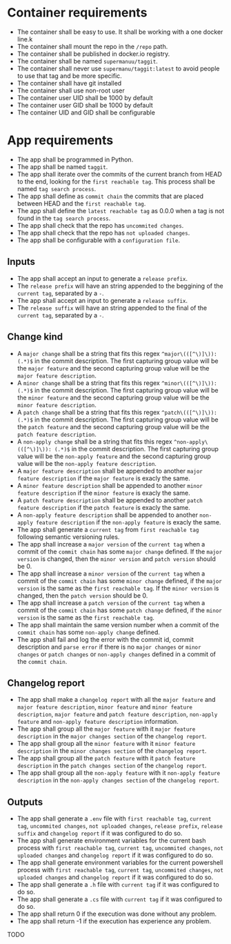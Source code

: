 # Container requirements

* The container shall be easy to use. It shall be working with a one docker line.k
* The container shall mount the repo in the `/repo` path.
* The container shall be published in docker.io registry.
* The container shall be named `supermanuu/taggit`.
* The container shall never use `supermanu/taggit:latest` to avoid people to use that tag and be more specific.
* The container shall have git installed
* The container shall use non-root user
* The container user UID shall be 1000 by default
* The container user GID shall be 1000 by default
* The container UID and GID shall be configurable

# App requirements

* The app shall be programmed in Python.
* The app shall be named `taggit`.
* The app shall iterate over the commits of the current branch from HEAD to the end, looking for the `first reachable tag`. This process shall be named `tag search process`.
* The app shall define as `commit chain` the commits that are placed between HEAD and the `first reachable tag`.
* The app shall define the `latest reachable tag` as 0.0.0 when a tag is not found in the `tag search process`.
* The app shall check that the repo has `uncommited changes`.
* The app shall check that the repo has `not uploaded changes`.
* The app shall be configurable with a `configuration file`.

## Inputs

* The app shall accept an input to generate a `release prefix`.
* The `release prefix` will have an string appended to the beggining of the `current tag`, separated by a `-`.
* The app shall accept an input to generate a `release suffix`.
* The `release suffix` will have an string appended to the final of the `current tag`, separated by a `-`.

## Change kind

* A `major change` shall be a string that fits this regex `^major\(([^\)]\)): (.*)$` in the commit description. The first capturing group value will be the `major feature` and the second capturing group value will be the `major feature description`.
* A `minor change` shall be a string that fits this regex `^minor\(([^\)]\)): (.*)$` in the commit description. The first capturing group value will be the `minor feature` and the second capturing group value will be the `minor feature description`.
* A `patch change` shall be a string that fits this regex `^patch\(([^\)]\)): (.*)$` in the commit description. The first capturing group value will be the `patch feature` and the second capturing group value will be the `patch feature description`.
* A `non-apply change` shall be a string that fits this regex `^non-apply\(([^\)]\)): (.*)$` in the commit description. The first capturing group value will be the `non-apply feature` and the second capturing group value will be the `non-apply feature description`.
* A `major feature description` shall be appended to another `major feature description` if the `major feature` is exacly the same.
* A `minor feature description` shall be appended to another `minor feature description` if the `minor feature` is exacly the same.
* A `patch feature description` shall be appended to another `patch feature description` if the `patch feature` is exacly the same.
* A `non-apply feature description` shall be appended to another `non-apply feature description` if the `non-apply feature` is exacly the same.
* The app shall generate a `current tag` from `first reachable tag` following semantic versioning rules.
* The app shall increase a `major version` of the `current tag` when a commit of the `commit chain` has some `major change` defined. If the `major version` is changed, then the `minor version` and `patch version` should be 0.
* The app shall increase a `minor version` of the `current tag` when a commit of the `commit chain` has some `minor change` defined, if the `major version` is the same as the `first reachable tag`. If the `minor version` is changed, then the `patch version` should be 0.
* The app shall increase a `patch version` of the `current tag` when a commit of the `commit chain` has some `patch change` defined, if the `minor version` is the same as the `first reachable tag`.
* The app shall maintain the same version number when a commit of the `commit chain` has some `non-apply change` defined.
* The app shall fail and log the error with the commit id, commit description and `parse error` if there is no `major changes` or `minor changes` or `patch changes` or `non-apply changes` defined in a commit of the `commit chain`.

## Changelog report

* The app shall make a `changelog report` with all the `major feature` and `major feature description`, `minor feature` and `minor feature description`, `major feature` and `patch feature description`, `non-apply feature` and `non-apply feature description` information.
* The app shall group all the `major feature` with it `major feature description` in the `major changes section` of the `changelog report`.
* The app shall group all the `minor feature` with it `minor feature description` in the `minor changes section` of the `changelog report`.
* The app shall group all the `patch feature` with it `patch feature description` in the `patch changes section` of the `changelog report`.
* The app shall group all the `non-apply feature` with it `non-apply feature description` in the `non-apply changes section` of the `changelog report`.

## Outputs

* The app shall generate a `.env` file with `first reachable tag`, `current tag`, `uncommited changes`, `not uploaded changes`, `release prefix`, `release suffix` and `changelog report` if it was configured to do so.
* The app shall generate environment variables for the current bash process with `first reachable tag`, `current tag`, `uncommited changes`, `not uploaded changes` and `changelog report` if it was configured to do so.
* The app shall generate environment variables for the current powershell process with `first reachable tag`, `current tag`, `uncommited changes`, `not uploaded changes` and `changelog report` if it was configured to do so.
* The app shall generate a `.h` file with `current tag` if it was configured to do so.
* The app shall generate a `.cs` file with `current tag` if it was configured to do so.
* The app shall return 0 if the execution was done without any problem.
* The app shall return -1 if the execution has experience any problem.

TODO 
